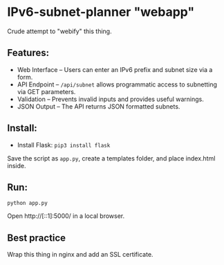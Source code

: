 # IPv6-subnet-planner "webapp"

Crude attempt to "webify" this thing.

## Features:
* Web Interface – Users can enter an IPv6 prefix and subnet size via a form.
* API Endpoint – `/api/subnet` allows programmatic access to subnetting via GET parameters.
* Validation – Prevents invalid inputs and provides useful warnings.
* JSON Output – The API returns JSON formatted subnets.

## Install:
* Install Flask:
`pip3 install flask`

Save the script as `app.py`, create a templates folder, and place index.html inside.

## Run:
`python app.py`

Open http://[::1]:5000/ in a local browser.

## Best practice
Wrap this thing in nginx and add an SSL certificate.